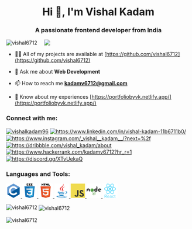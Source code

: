 <h1 align="center">Hi 👋, I'm Vishal Kadam</h1>
<h3 align="center">A passionate frontend developer from India</h3>
<img align="right" width="400" src="https://user-images.githubusercontent.com/79629824/230474298-7df36f8d-1dfa-4f6b-bb5f-41e67fbf89b0.png"/>


<p align="left"> <img src="https://komarev.com/ghpvc/?username=vishal6712&label=Profile%20views&color=0e75b6&style=flat" alt="vishal6712" /> </p>


- 👨‍💻 All of my projects are available at [https://github.com/vishal6712](https://github.com/vishal6712)

- 💬 Ask me about **Web Development**

- 📫 How to reach me **kadamv6712@gmail.com**

- 📄 Know about my experiences [https://portfoliobyvk.netlify.app/](https://portfoliobyvk.netlify.app/)

<h3 align="left">Connect with me:</h3>
<p align="left">
<a href="https://twitter.com/vishalkadam96" target="blank"><img align="center" src="https://raw.githubusercontent.com/rahuldkjain/github-profile-readme-generator/master/src/images/icons/Social/twitter.svg" alt="vishalkadam96" height="30" width="40" /></a>
<a href="https://linkedin.com/in/https://www.linkedin.com/in/vishal-kadam-11b6711b0/" target="blank"><img align="center" src="https://raw.githubusercontent.com/rahuldkjain/github-profile-readme-generator/master/src/images/icons/Social/linked-in-alt.svg" alt="https://www.linkedin.com/in/vishal-kadam-11b6711b0/" height="30" width="40" /></a>
<a href="https://instagram.com/https://www.instagram.com/_vishal__kadam__/?next=%2f" target="blank"><img align="center" src="https://raw.githubusercontent.com/rahuldkjain/github-profile-readme-generator/master/src/images/icons/Social/instagram.svg" alt="https://www.instagram.com/_vishal__kadam__/?next=%2f" height="30" width="40" /></a>
<a href="https://dribbble.com/https://dribbble.com/vishal_kadam/about" target="blank"><img align="center" src="https://raw.githubusercontent.com/rahuldkjain/github-profile-readme-generator/master/src/images/icons/Social/dribbble.svg" alt="https://dribbble.com/vishal_kadam/about" height="30" width="40" /></a>
<a href="https://www.hackerrank.com/https://www.hackerrank.com/kadamv6712?hr_r=1" target="blank"><img align="center" src="https://raw.githubusercontent.com/rahuldkjain/github-profile-readme-generator/master/src/images/icons/Social/hackerrank.svg" alt="https://www.hackerrank.com/kadamv6712?hr_r=1" height="30" width="40" /></a>
<a href="https://discord.gg/https://discord.gg/XTvUekaQ" target="blank"><img align="center" src="https://raw.githubusercontent.com/rahuldkjain/github-profile-readme-generator/master/src/images/icons/Social/discord.svg" alt="https://discord.gg/XTvUekaQ" height="30" width="40" /></a>
</p>

<h3 align="left">Languages and Tools:</h3>
<p align="left"> <a href="https://www.cprogramming.com/" target="_blank" rel="noreferrer"> <img src="https://raw.githubusercontent.com/devicons/devicon/master/icons/c/c-original.svg" alt="c" width="40" height="40"/> </a> <a href="https://www.w3schools.com/css/" target="_blank" rel="noreferrer"> <img src="https://raw.githubusercontent.com/devicons/devicon/master/icons/css3/css3-original-wordmark.svg" alt="css3" width="40" height="40"/> </a> <a href="https://www.w3.org/html/" target="_blank" rel="noreferrer"> <img src="https://raw.githubusercontent.com/devicons/devicon/master/icons/html5/html5-original-wordmark.svg" alt="html5" width="40" height="40"/> </a> <a href="https://www.java.com" target="_blank" rel="noreferrer"> <img src="https://raw.githubusercontent.com/devicons/devicon/master/icons/java/java-original.svg" alt="java" width="40" height="40"/> </a> <a href="https://developer.mozilla.org/en-US/docs/Web/JavaScript" target="_blank" rel="noreferrer"> <img src="https://raw.githubusercontent.com/devicons/devicon/master/icons/javascript/javascript-original.svg" alt="javascript" width="40" height="40"/> </a> <a href="https://nodejs.org" target="_blank" rel="noreferrer"> <img src="https://raw.githubusercontent.com/devicons/devicon/master/icons/nodejs/nodejs-original-wordmark.svg" alt="nodejs" width="40" height="40"/> </a> <a href="https://reactjs.org/" target="_blank" rel="noreferrer"> <img src="https://raw.githubusercontent.com/devicons/devicon/master/icons/react/react-original-wordmark.svg" alt="react" width="40" height="40"/> </a> </p>

<p><img align="left" src="https://github-readme-stats.vercel.app/api/top-langs?username=vishal6712&show_icons=true&locale=en&layout=compact" alt="vishal6712" /></p>

<p>&nbsp;<img align="center" src="https://github-readme-stats.vercel.app/api?username=vishal6712&show_icons=true&locale=en" alt="vishal6712" /></p>

<p><img align="center" src="https://github-readme-streak-stats.herokuapp.com/?user=vishal6712&" alt="vishal6712" /></p>
